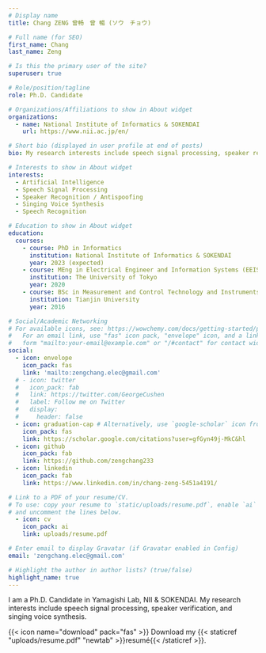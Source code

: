 ```yaml
---
# Display name
title: Chang ZENG 曾畅　曾 暢 (ソウ　チョウ)

# Full name (for SEO)
first_name: Chang
last_name: Zeng

# Is this the primary user of the site?
superuser: true

# Role/position/tagline
role: Ph.D. Candidate

# Organizations/Affiliations to show in About widget
organizations:
  - name: National Institute of Informatics & SOKENDAI
    url: https://www.nii.ac.jp/en/

# Short bio (displayed in user profile at end of posts)
bio: My research interests include speech signal processing, speaker recognition, antispoofing, and singing voice synthesis.

# Interests to show in About widget
interests:
  - Artificial Intelligence
  - Speech Signal Processing
  - Speaker Recognition / Antispoofing
  - Singing Voice Synthesis
  - Speech Recognition

# Education to show in About widget
education:
  courses:
    - course: PhD in Informatics
      institution: National Institute of Informatics & SOKENDAI
      year: 2023 (expected)
    - course: MEng in Electrical Engineer and Information Systems (EEIS)
      institution: The University of Tokyo
      year: 2020
    - course: BSc in Measurement and Control Technology and Instruments
      institution: Tianjin University
      year: 2016

# Social/Academic Networking
# For available icons, see: https://wowchemy.com/docs/getting-started/page-builder/#icons
#   For an email link, use "fas" icon pack, "envelope" icon, and a link in the
#   form "mailto:your-email@example.com" or "/#contact" for contact widget.
social:
  - icon: envelope
    icon_pack: fas
    link: 'mailto:zengchang.elec@gmail.com'
  # - icon: twitter
  #   icon_pack: fab
  #   link: https://twitter.com/GeorgeCushen
  #   label: Follow me on Twitter
  #   display:
  #     header: false
  - icon: graduation-cap # Alternatively, use `google-scholar` icon from `ai` icon pack
    icon_pack: fas
    link: https://scholar.google.com/citations?user=gfGyn49j-MkC&hl
  - icon: github
    icon_pack: fab
    link: https://github.com/zengchang233
  - icon: linkedin
    icon_pack: fab
    link: https://www.linkedin.com/in/chang-zeng-5451a4191/

# Link to a PDF of your resume/CV.
# To use: copy your resume to `static/uploads/resume.pdf`, enable `ai` icons in `params.yaml`,
# and uncomment the lines below.
  - icon: cv
    icon_pack: ai
    link: uploads/resume.pdf

# Enter email to display Gravatar (if Gravatar enabled in Config)
email: 'zengchang.elec@gmail.com'

# Highlight the author in author lists? (true/false)
highlight_name: true
---
```


I am a Ph.D. Candidate in Yamagishi Lab, NII & SOKENDAI. My research interests include speech signal processing, speaker verification, and singing voice synthesis.

{{< icon name="download" pack="fas" >}} Download my {{< staticref "uploads/resume.pdf" "newtab" >}}resumé{{< /staticref >}}.
